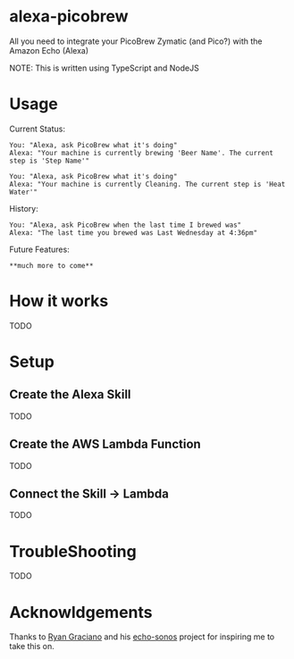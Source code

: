 # alexa-picobrew
All you need to integrate your PicoBrew Zymatic (and Pico?) with the Amazon Echo (Alexa)

NOTE: This is written using TypeScript and NodeJS

# Usage

Current Status:

    You: "Alexa, ask PicoBrew what it's doing"
    Alexa: "Your machine is currently brewing 'Beer Name'. The current step is 'Step Name'"

    You: "Alexa, ask PicoBrew what it's doing"
    Alexa: "Your machine is currently Cleaning. The current step is 'Heat Water'"

History:

    You: "Alexa, ask PicoBrew when the last time I brewed was"
    Alexa: "The last time you brewed was Last Wednesday at 4:36pm"

Future Features:

    **much more to come**

# How it works
TODO

# Setup
## Create the Alexa Skill
TODO

## Create the AWS Lambda Function
TODO

## Connect the Skill -> Lambda
TODO

# TroubleShooting
TODO

# Acknowldgements
Thanks to [Ryan Graciano](http://ryangraciano.com) and his [echo-sonos](https://github.com/rgraciano/echo-sonos) project for inspiring me to take this on.